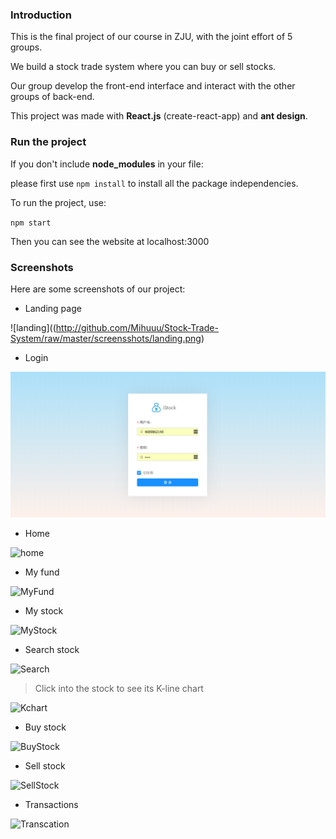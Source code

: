 ### Introduction

This is the final project of our course in ZJU, with the joint effort of 5 groups.

We build a stock trade system where you can buy or sell stocks. 

Our group develop the front-end interface and interact with the other groups of back-end.

This project was made with **React.js** (create-react-app) and **ant design**.





### Run the project

If you don't include **node_modules** in your file:

please first use `npm install` to install all the package independencies.



To run the project, use:

`npm start`

Then you can see the website at localhost:3000





### Screenshots

Here are some screenshots of our project:

* Landing page

![landing]((http://github.com/Mihuuu/Stock-Trade-System/raw/master/screensshots/landing.png)



* Login

![login](screenshots\login.png)



* Home

![home](C:\Users\linlin\Desktop\stock-system-final\screenshots\home.png)



* My fund

![MyFund](C:\Users\linlin\Desktop\stock-system-final\screenshots\MyFund.png)



* My stock

![MyStock](C:\Users\linlin\Desktop\stock-system-final\screenshots\MyStock.png)



* Search stock

![Search](C:\Users\linlin\Desktop\stock-system-final\screenshots\Search.png)



> Click into the stock to see its K-line chart

![Kchart](C:\Users\linlin\Desktop\stock-system-final\screenshots\Kchart.png)



* Buy stock

![BuyStock](C:\Users\linlin\Desktop\stock-system-final\screenshots\BuyStock.png)



* Sell stock

![SellStock](C:\Users\linlin\Desktop\stock-system-final\screenshots\SellStock.png)



* Transactions

![Transcation](C:\Users\linlin\Desktop\stock-system-final\screenshots\Transcation.png)

